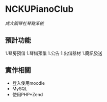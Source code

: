 NCKUPianoClub
=============
*成大鋼琴社琴點系統*

預計功能
------

1.琴房預借
1.琴譜預借
1.公告
1.出借器材
1.簡訊發送

實作相關
----

+ 登入使用moodle
+ MySQL
+ 使用PHP+Zend

